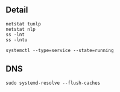 ## Detail
```
netstat tunlp
netstat nlp
ss -lnt
ss -lntu

systemctl --type=service --state=running
```



## DNS
```
sudo systemd-resolve --flush-caches
```
